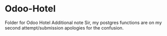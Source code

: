 # Odoo-Hotel
Folder for Odoo Hotel
Additional note Sir, my postgres functions are on my second attempt/submission apologies for the confusion.
